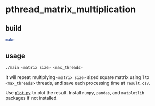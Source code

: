 # pthread_matrix_multiplication

## build
```bash
make
```

## usage
```bash
./main <matrix size> <max_threads>
```

It will repeat multiplying `<matrix size>` sized square matrix using 1 to `<max_threads>` threads,
and save each processing time at `result.csv`.

Use [`plot.py`](plot.py) to plot the result. Install `numpy`, `pandas`, and `matplotlib` packages if not installed.